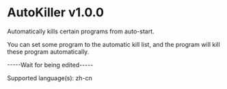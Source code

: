 # AutoKiller v1.0.0
Automatically kills certain programs from auto-start.          

You can set some program to the automatic kill list, and the program will kill these program automatically.        

-----Wait for being edited-----      

Supported language(s): zh-cn
